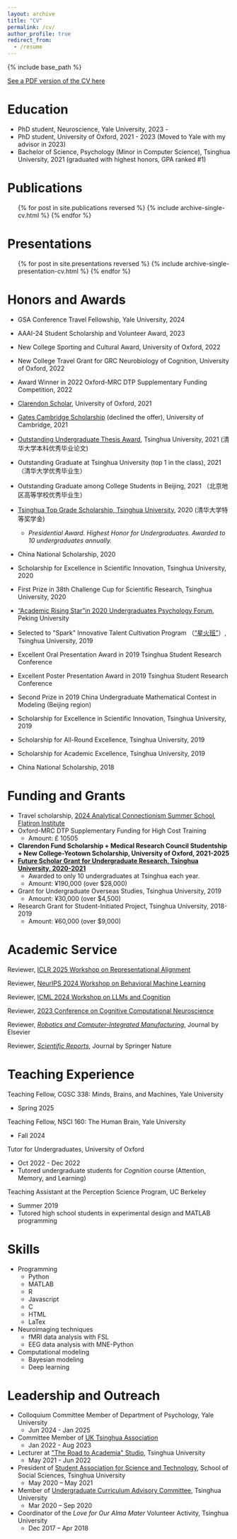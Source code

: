 ```yaml
---
layout: archive
title: "CV"
permalink: /cv/
author_profile: true
redirect_from:
  - /resume
---
```

{% include base_path %}

[See a PDF version of the CV here](https://daniel-gong.github.io/files/CV_DongyuGong_Nov2024.pdf)

Education
=========

* PhD student, Neuroscience, Yale University, 2023 -
* PhD student, University of Oxford, 2021 - 2023 (Moved to Yale with my advisor in 2023)
* Bachelor of Science, Psychology (Minor in Computer Science), Tsinghua University, 2021 (graduated with highest honors, GPA ranked #1)

# Publications

<ul>{% for post in site.publications reversed %}
    {% include archive-single-cv.html %}
  {% endfor %}</ul>

Presentations
=============

<ul>{% for post in site.presentations reversed %}
    {% include archive-single-presentation-cv.html %}
  {% endfor %}</ul>

Honors and Awards
=================

- GSA Conference Travel Fellowship, Yale University, 2024
- AAAI-24 Student Scholarship and Volunteer Award, 2023
- New College Sporting and Cultural Award, University of Oxford, 2022
- New College Travel Grant for GRC Neurobiology of Cognition, University of Oxford, 2022
- Award Winner in 2022 Oxford-MRC DTP Supplementary Funding Competition, 2022
- [Clarendon Scholar](https://www.ox.ac.uk/clarendon), University of Oxford, 2021
- [Gates Cambridge Scholarship](https://en.wikipedia.org/wiki/Gates_Cambridge_Scholarship) (declined the offer), University of Cambridge, 2021
- [Outstanding Undergraduate Thesis Award](https://newetds.lib.tsinghua.edu.cn/qh/paper/summary?dbCode=UNDERGRADUATE&sysId=815), Tsinghua University, 2021 (清华大学本科优秀毕业论文)
- Outstanding Graduate at Tsinghua University (top 1 in the class), 2021 （清华大学优秀毕业生）
- Outstanding Graduate among College Students in Beijing, 2021 （北京地区高等学校优秀毕业生）
- [Tsinghua Top Grade Scholarship, Tsinghua University](https://www.tsinghua.edu.cn/info/2275/85312.htm), 2020 (清华大学特等奖学金)

  - *Presidential Award. Highest Honor for Undergraduates. Awarded to 10 undergraduates annually.*
- China National Scholarship, 2020
- Scholarship for Excellence in Scientific Innovation, Tsinghua University, 2020
- First Prize in 38th Challenge Cup for Scientific Research, Tsinghua University, 2020
- [“Academic Rising Star”in 2020 Undergraduates Psychology Forum](https://www.psy.pku.edu.cn/xwzx/tzgg/344956.htm), Peking University
- Selected to "Spark" Innovative Talent Cultivation Program （[“星火班”](https://www.tsinghua.edu.cn/info/1182/35332.htm)）, Tsinghua University, 2019
- Excellent Oral Presentation Award in 2019 Tsinghua Student Research Conference
- Excellent Poster Presentation Award in 2019 Tsinghua Student Research Conference
- Second Prize in 2019 China Undergraduate Mathematical Contest in
  Modeling (Beijing region)
- Scholarship for Excellence in Scientific Innovation,  Tsinghua University, 2019
- Scholarship for All-Round Excellence,  Tsinghua University, 2019
- Scholarship for Academic Excellence,  Tsinghua University, 2019
- China National Scholarship, 2018

Funding and Grants
==================

* Travel scholarship, [2024 Analytical Connectionism Summer School, Flatiron Institute](https://www.analytical-connectionism.net/)
* Oxford-MRC DTP Supplementary Funding for High Cost Training
  * Amount: £ 10505
* **Clarendon Fund Scholarship + Medical Research Council Studentship + New College-Yeotown Scholarship, University of Oxford, 2021-2025**
* **[Future Scholar Grant for Undergraduate Research, Tsinghua University, 2020-2021](https://www.pcs.tsinghua.edu.cn/info/1197/1031.htm)**
  * Awarded to only 10 undergraduates at Tsinghua each year.
  * Amount: ¥190,000 (over $28,000)
* Grant for Undergraduate Overseas Studies, Tsinghua University, 2019
  * Amount: ¥30,000 (over $4,500)
* Research Grant for Student-Initiated Project, Tsinghua University, 2018-2019
  * Amount: ¥60,000 (over $9,000)

# Academic Service

Reviewer, [ICLR 2025 Workshop on Representational Alignment](https://representational-alignment.github.io/2025/)

Reviewer, [NeurIPS 2024 Workshop on Behavioral Machine Learning](https://sites.google.com/view/behavioralml)

Reviewer, [ICML 2024 Workshop on LLMs and Cognition](https://llm-cognition.github.io/)

Reviewer, [2023 Conference on Cognitive Computational Neuroscience](https://2023.ccneuro.org/)

Reviewer, *[Robotics and Computer-Integrated Manufacturing](https://www.sciencedirect.com/journal/robotics-and-computer-integrated-manufacturing)*, Journal by Elsevier

Reviewer, *[Scientific Reports](https://www.nature.com/srep/)*, Journal by Springer Nature

# Teaching Experience

Teaching Fellow, CGSC 338: Minds, Brains, and Machines, Yale University

* Spring 2025

Teaching Fellow, NSCI 160: The Human Brain, Yale University

* Fall 2024

Tutor for Undergraduates, University of Oxford

* Oct 2022 - Dec 2022
* Tutored undergraduate students for *Cognition* course (Attention, Memory, and Learning)

Teaching Assistant at the Perception Science Program, UC Berkeley

* Summer 2019
* Tutored high school students in experimental design and MATLAB programming

Skills
======

* Programming
  * Python
  * MATLAB
  * R
  * Javascript
  * C
  * HTML
  * LaTex
* Neuroimaging techniques
  * fMRI data analysis with FSL
  * EEG data analysis with MNE-Python
* Computational modeling
  * Bayesian modeling
  * Deep learning

Leadership and Outreach
=======================

* Colloquium Committee Member of Department of Psychology, Yale University
  * Jun 2024 - Jan 2025
* Committee Member of [UK Tsinghua Association](https://www.tsinghua.org.cn/info/1158/21603.htm)
  * Jan 2022 - Aug 2023
* Lecturer at [&#34;The Road to Academia&#34; Studio](https://www.tsinghua.edu.cn/xtw/info/1015/1161.htm), Tsinghua University
  * May 2021 - Jun 2022
* President of [Student Association for Science and Technology](https://www.tsinghua.edu.cn/xtw/sdfg/xskxjsxhd.htm), School of Social Sciences, Tsinghua University
  * May 2020 – May 2021
* Member of [Undergraduate Curriculum Advisory Committee](https://www.tsinghua.edu.cn/info/1366/81404.htm), Tsinghua University
  * Mar 2020 – Sep 2020
* Coordinator of the _Love for Our Alma Mater_ Volunteer Activity, Tsinghua University
  * Dec 2017 – Apr 2018
